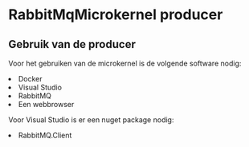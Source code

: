 # RabbitMqMicrokernel producer
<h2>Gebruik van de producer</h2>
<p>Voor het gebruiken van de microkernel is de volgende software nodig:
  <li>Docker</li>
  <li>Visual Studio</li>
  <li>RabbitMQ</li>
  <li>Een webbrowser</li>
</p>

<p>Voor Visual Studio is er een nuget package nodig:
<li>RabbitMQ.Client</li></p>
